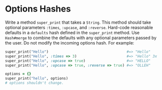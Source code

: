# Options Hashes

Write a method `super_print` that takes a `String`. This method should
take optional parameters `:times`, `:upcase`, and `:reverse`. Hard-code
reasonable defaults in a `defaults` hash defined in the `super_print`
method. Use `Hash#merge` to combine the defaults with any optional
parameters passed by the user. Do not modify the incoming options
hash. For example:

```ruby
super_print("Hello")                                    #=> "Hello"
super_print("Hello", :times => 3)                       #=> "Hello" 3x
super_print("Hello", :upcase => true)                   #=> "HELLO"
super_print("Hello", :upcase => true, :reverse => true) #=> "OLLEH"

options = {}
super_print("hello", options)
# options shouldn't change.
```

